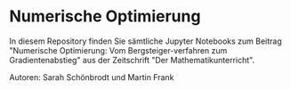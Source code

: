 # Numerische Optimierung
In diesem Repository finden Sie sämtliche Jupyter Notebooks zum Beitrag "Numerische Optimierung: Vom Bergsteiger-verfahren zum Gradientenabstieg" aus der Zeitschrift "Der Mathematikunterricht".

Autoren: Sarah Schönbrodt und Martin Frank
